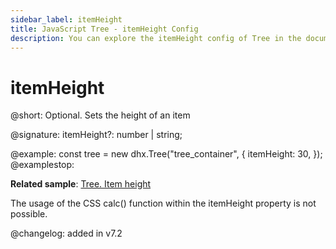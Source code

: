 ```yaml
---
sidebar_label: itemHeight 
title: JavaScript Tree - itemHeight Config 
description: You can explore the itemHeight config of Tree in the documentation of the DHTMLX JavaScript UI library. Browse developer guides and API reference, try out code examples and live demos, and download a free 30-day evaluation version of DHTMLX Suite.
---
```


# itemHeight

@short: Optional. Sets the height of an item

@signature: itemHeight?: number | string;

@example:
const tree = new dhx.Tree("tree_container", {
    itemHeight: 30,
});
@examplestop:

**Related sample**: [Tree. Item height](https://snippet.dhtmlx.com/w1qk9u7m)

The usage of the CSS calc() function within the itemHeight property is not possible.

@changelog: added in v7.2
